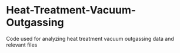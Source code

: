 # Heat-Treatment-Vacuum-Outgassing
Code used for analyzing heat treatment vacuum outgassing data and relevant files

